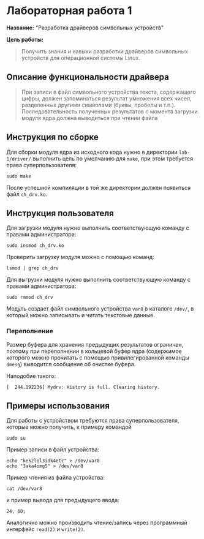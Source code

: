 # Лабораторная работа 1

**Название:** "Разработка драйверов символьных устройств"

**Цель работы:** 

> Получить знания и навыки разработки драйверов символьных устройств для
> операционной системы Linux.

## Описание функциональности драйвера

> При записи в файл символьного устройства текста, содержащего цифры, должен
> запоминаться результат умножения всех чисел, разделенных другими символами
> (буквы, пробелы и т.п.). Последовательность полученных результатов с момента
> загрузки модуля ядра должна выводиться при чтении файла

## Инструкция по сборке

Для сборки модуля ядра из исходного кода нужно в директории `lab-1/driver/`
выполнить цель по умолчанию для `make`, при этом требуется права
суперпользователя:

```shell 
sudo make 
```

После успешной компиляции в той же директории должен появиться файл
`ch_drv.ko`.


## Инструкция пользователя

Для загрузки модуля нужно выполнить соответствующую команду с правами
администратора:

```shell
sudo insmod ch_drv.ko
```

Проверить загрузку модуля можно с помощью команд:

```sudo 
lsmod | grep ch_drv
```

Для выгрузки модуля нужно выполнить соответствующую команду с правами
администратора:

```shell
sudo rmmod ch_drv
```

Модуль создает файл символьного устройства `var8` в каталоге `/dev/`, в который
можно записывать и читать текстовые данные.

### Переполнение

Размер буфера для хранения предыдущих результатов ограничен, поэтому при 
переполнении в кольцевой буфер ядра (содержимое которого можно прочитать с
помощью привилегированной команды `dmesg`) выводится сообщение об очистке
буфера.

Наподобие такого:

```text
[  244.192236] Mydrv: History is full. Clearing history.
```

## Примеры использования

Для работы с устройством требуются права суперпользователя, 
которые можно получить, к примеру командой

```shell
sudo su
```

Пример записи в файл устройства:

```shell
echo "kek2lol3idk4etc" > /dev/var8
echo "3aka4omg5" > /dev/var8
```

Пример чтения из файла устройства:

```shell
cat /dev/var8
```
и пример вывода для предыдущего ввода:

```shell
24, 60;
```

Аналогично можно производить чтение/запись через программный интерфейс
`read(2)` и `write(2)`.


